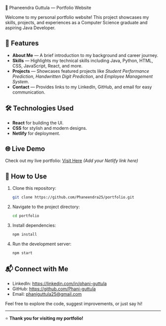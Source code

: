 🌟 Phaneendra Guttula — Portfolio Website

Welcome to my personal portfolio website! This project showcases my skills, projects, and experiences as a Computer Science graduate and aspiring Java Developer.

## 🚀 Features

- **About Me** — A brief introduction to my background and career journey.  
- **Skills** — Highlights my technical skills including Java, Python, HTML, CSS, JavaScript, React, and more.  
- **Projects** — Showcases featured projects like *Student Performance Prediction*, *Handwritten Digit Prediction*, and *Employee Management System*.  
- **Contact** — Provides links to my LinkedIn, GitHub, and email for easy communication.  

## 🛠️ Technologies Used

- **React** for building the UI.  
- **CSS** for stylish and modern designs.  
- **Netlify** for deployment.  

## 🌐 Live Demo

Check out my live portfolio: [Visit Here](#) *(Add your Netlify link here)*

## 📁 How to Use

1. Clone this repository:
   ```bash
   git clone https://github.com/Phaneendra25/portfolio.git
   ```
2. Navigate to the project directory:
   ```bash
   cd portfolio
   ```
3. Install dependencies:
   ```bash
   npm install
   ```
4. Run the development server:
   ```bash
   npm start
   ```

## 📬 Connect with Me

- LinkedIn: https://linkedin.com/in/phani-guttula
- GitHub: https://github.com/Phani-guttula
- Email: phaniguttula25@gmail.com

Feel free to explore the code, suggest improvements, or just say hi!

---

⭐ **Thank you for visiting my portfolio!**

